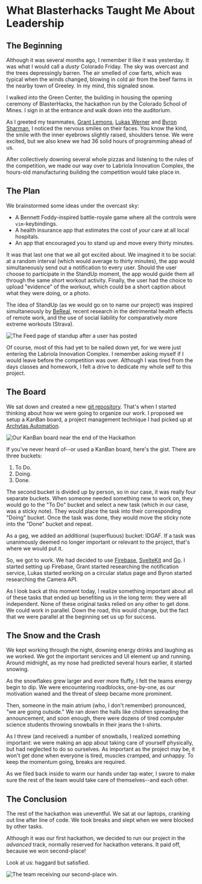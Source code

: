 # What Blasterhacks Taught Me About Leadership

## The Beginning

Although it was several months ago, I remember it like it was yesterday.
It was what I would call a _dusty_ Colorado Friday.
The sky was overcast and the trees depressingly barren.
The air smelled of cow farts, which was typical when the winds changed, blowing in cold air from the beef farms in the nearby town of Greeley.
In my mind, this signaled snow.

I walked into the Green Center, the building in housing the opening ceremony of BlasterHacks, the hackathon run by the Colorado School of Mines.
I sign in at the entrance and walk down into the auditorium.

As I greeted my teammates, [Grant Lemons](https://grantlemons.com/), [Lukas Werner](https://lukaswerner.com/) and [Byron Sharman](https://b-sharman.dev/), I noticed the nervous smiles on their faces.
You know the kind, the smile with the inner eyebrows slightly raised, shoulders tense.
We were excited, but we also knew we had 36 solid hours of programming ahead of us.

After collectively downing several whole pizzas and listening to the rules of the competition, we made our way over to Labriola Innovation Complex, the hours-old manufacturing building the competition would take place in.

## The Plan

We brainstormed some ideas under the overcast sky:

- A Bennett Foddy-inspired battle-royale game where all the controls were `vim`-keybindings.
- A health insurance app that estimates the cost of _your_ care at all local hospitals.
- An app that encouraged you to stand up and move every thirty minutes.

It was that last one that we all got excited about.
We imagined it to be social: at a random interval (which would average to thirty minutes), the app would simultaneously send out a notification to every user.
Should the user choose to participate in the StandUp moment, the app would guide them all through the same short workout activity.
Finally, the user had the choice to upload "evidence" of the workout, which could be a short caption about what they were doing, or a photo.

The idea of StandUp (as we would go on to name our project) was inspired simultaneously by [BeReal](https://bereal.com/en/), recent research in the detrimental health effects of remote work, and the use of social liability for comparatively more extreme workouts (Strava).

![The Feed page of standup after a user has posted](/images/screenshot_standup.webp)

Of course, most of this had yet to be nailed down yet, for we were just entering the Labriola Innovation Complex.
I remember asking myself if I would leave before the competition was over.
Although I was tired from the days classes and homework, I felt a drive to dedicate my whole self to this project.

## The Board

We sat down and created a new [git repository](https://github.com/grantlemons/blasterhacks2024).
That's when I started thinking about how we were going to organize our work.
I proposed we setup a KanBan board, a project management technique I had picked up at [Archytas Automation](https://archytasinc.com).

![Our KanBan board near the end of the Hackathon](/images/kanban_blasterhacks.jpg)

If you've never heard of--or used a KanBan board, here's the gist.
There are three buckets:

1. To Do.
1. Doing.
1. Done.

The second bucket is divided up by person, so in our case, it was really four separate buckets.
When someone needed something new to work on, they would go to the "To Do" bucket and select a new task (which in our case, was a sticky note).
They would place the task into their corresponding "Doing" bucket.
Once the task was done, they would move the sticky note into the "Done" bucket and repeat.

As a gag, we added an additional (superfluous) bucket: IDGAF.
If a task was unanimously deemed no longer important or relevant to the project, that's where we would put it.

So, we got to work.
We had decided to use [Firebase](https://firebase.google.com/), [SvelteKit](https://kit.svelte.dev/) and [Go](https://go.dev).
I started setting up Firebase, Grant started researching the notification service, Lukas started working on a circular status page and Byron started researching the Camera API.

As I look back at this moment today, I realize something important about all of these tasks that ended up benefiting us in the long term: they were all independent.
None of these original tasks relied on any other to get done.
We could work in parallel.
Down the road, this would change, but the fact that we were parallel at the beginning set us up for success.

## The Snow and the Crash

We kept working through the night, downing energy drinks and laughing as we worked. We got the important services and UI element up and running.
Around midnight, as my nose had predicted several hours earlier, it started snowing.

As the snowflakes grew larger and ever more fluffy, I felt the teams energy begin to dip.
We were encountering roadblocks, one-by-one, as our motivation waned and the threat of sleep became more prominent.

Then, someone in the main atrium (who, I don't remember) pronounced, "we are going outside."
We ran down the halls like children spreading the announcement, and soon enough, there were dozens of tired computer science students throwing snowballs in their jeans the t-shirts.

As I threw (and received) a number of snowballs, I realized something important: we were making an app about taking care of yourself physically, but had neglected to do so ourselves.
As important as the project may be, it won't get done when everyone is tired, muscles cramped, and unhappy.
To keep the momentum going, breaks are required.

As we filed back inside to warm our hands under tap water, I swore to make sure the rest of the team would take care of themselves--and each other.

## The Conclusion

The rest of the hackathon was uneventful.
We sat at our laptops, cranking out line after line of code.
We took breaks and slept when we were blocked by other tasks.

Although it was our first hackathon, we decided to run our project in the _advanced_ track, normally reserved for hackathon veterans.
It paid off, because we won second-place!

Look at us: haggard but satisfied.

![The team receiving our second-place win.](/images/secondplace_blasterhacks.png)
